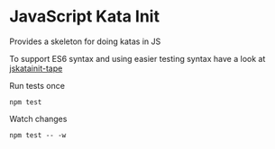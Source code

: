 # JavaScript Kata Init
Provides a skeleton for doing katas in JS

To support ES6 syntax and using easier testing syntax have a look at [jskatainit-tape](https://github.com/axelhodler/jskatainit-tape)

Run tests once

    npm test

Watch changes

    npm test -- -w
